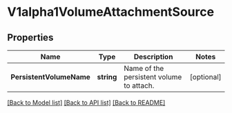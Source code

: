 # V1alpha1VolumeAttachmentSource

## Properties
Name | Type | Description | Notes
------------ | ------------- | ------------- | -------------
**PersistentVolumeName** | **string** | Name of the persistent volume to attach. | [optional] 

[[Back to Model list]](../README.md#documentation-for-models) [[Back to API list]](../README.md#documentation-for-api-endpoints) [[Back to README]](../README.md)


